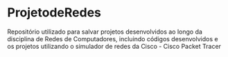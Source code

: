 # ProjetodeRedes
Repositório utilizado para salvar projetos desenvolvidos ao longo da disciplina de Redes de Computadores, incluindo códigos desenvolvidos e os projetos utilizando o simulador de redes da Cisco - Cisco Packet Tracer
